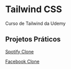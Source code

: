 # Tailwind CSS
Curso de Tailwind da Udemy


## Projetos Práticos

[Spotify Clone](07_spotify_clone)

[Facebook Clone](11_facebook_clone)
